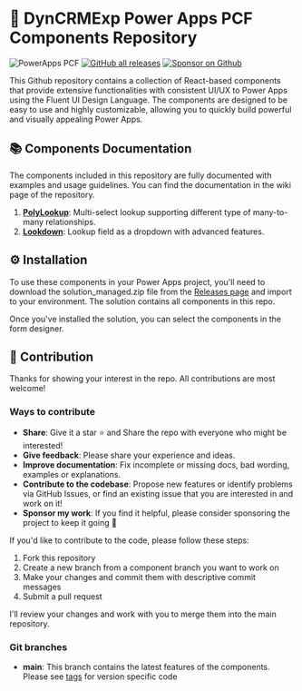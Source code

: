 # 🚀 DynCRMExp Power Apps PCF Components Repository

![PowerApps PCF](https://img.shields.io/badge/PowerApps%20PCF%20Components-742774?logo=powerapps&logoColor=white)
[![GitHub all releases](https://img.shields.io/github/downloads/khoait/dce.pcf/total?style=social)](https://github.com/khoait/DCE.PCF/releases)
[![Sponsor on Github](https://img.shields.io/badge/Buy%20me%20a%20coffee-323330?logo=githubsponsors)](https://github.com/sponsors/khoait)

This Github repository contains a collection of React-based components that provide extensive functionalities with consistent UI/UX to Power Apps using the Fluent UI Design Language. The components are designed to be easy to use and highly customizable, allowing you to quickly build powerful and visually appealing Power Apps.

## 📚 Components Documentation

The components included in this repository are fully documented with examples and usage guidelines. You can find the documentation in the wiki page of the repository.

1. **[PolyLookup](https://github.com/khoait/DCE.PCF/wiki/PolyLookup)**: Multi-select lookup supporting different type of many-to-many relationships.
2. **[Lookdown](https://github.com/khoait/DCE.PCF/wiki/Lookdown)**: Lookup field as a dropdown with advanced features.

## ⚙️ Installation

To use these components in your Power Apps project, you'll need to download the solution_managed.zip file from the [Releases page](https://github.com/khoait/DCE.PCF/releases) and import to your environment. The solution contains all components in this repo.

Once you've installed the solution, you can select the components in the form designer.

## 🤝 Contribution

Thanks for showing your interest in the repo. All contributions are most welcome!

### Ways to contribute

- **Share**: Give it a star ⭐ and Share the repo with everyone who might be interested!
- **Give feedback**: Please share your experience and ideas.
- **Improve documentation**: Fix incomplete or missing docs, bad wording, examples or explanations.
- **Contribute to the codebase**: Propose new features or identify problems via GitHub Issues, or find an existing issue that you are interested in and work on it!
- **Sponsor my work**: If you find it helpful, please consider sponsoring the project to keep it going 💪

If you'd like to contribute to the code, please follow these steps:

1. Fork this repository
2. Create a new branch from a component branch you want to work on
3. Make your changes and commit them with descriptive commit messages
4. Submit a pull request

I'll review your changes and work with you to merge them into the main repository.

### Git branches

- **main**: This branch contains the latest features of the components. Please see [tags](https://github.com/khoait/DCE.PCF/tags) for version specific code
